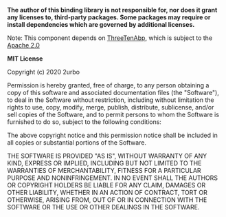 **The author of this binding library is not responsible for, nor does it grant any licenses to, third-party packages. Some packages may require or install dependencies which are governed by additional licenses.**

Note: This component depends on [ThreeTenAbp](https://github.com/JakeWharton/ThreeTenABP/), which is subject to the [Apache 2.0](https://github.com/JakeWharton/ThreeTenABP/blob/master/LICENSE.txt)

**MIT License**

Copyright (c) 2020 2urbo

Permission is hereby granted, free of charge, to any person obtaining a copy
of this software and associated documentation files (the "Software"), to deal
in the Software without restriction, including without limitation the rights
to use, copy, modify, merge, publish, distribute, sublicense, and/or sell
copies of the Software, and to permit persons to whom the Software is
furnished to do so, subject to the following conditions:

The above copyright notice and this permission notice shall be included in all
copies or substantial portions of the Software.

THE SOFTWARE IS PROVIDED "AS IS", WITHOUT WARRANTY OF ANY KIND, EXPRESS OR
IMPLIED, INCLUDING BUT NOT LIMITED TO THE WARRANTIES OF MERCHANTABILITY,
FITNESS FOR A PARTICULAR PURPOSE AND NONINFRINGEMENT. IN NO EVENT SHALL THE
AUTHORS OR COPYRIGHT HOLDERS BE LIABLE FOR ANY CLAIM, DAMAGES OR OTHER
LIABILITY, WHETHER IN AN ACTION OF CONTRACT, TORT OR OTHERWISE, ARISING FROM,
OUT OF OR IN CONNECTION WITH THE SOFTWARE OR THE USE OR OTHER DEALINGS IN THE
SOFTWARE.
